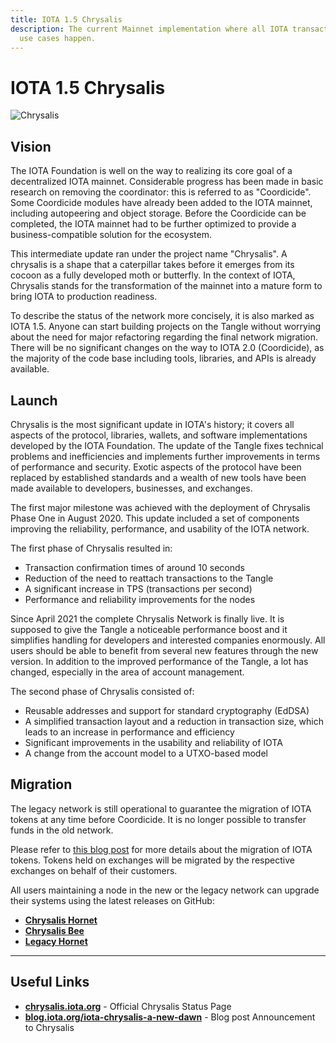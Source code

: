```yaml
---
title: IOTA 1.5 Chrysalis
description: The current Mainnet implementation where all IOTA transactions and
  use cases happen.
---
```


# IOTA 1.5 Chrysalis

![Chrysalis](/img/Banner/banner_chrysalis.svg)

## Vision

The IOTA Foundation is well on the way to realizing its core goal of a decentralized IOTA mainnet. Considerable progress has been made in basic research on removing the coordinator: this is referred to as "Coordicide". Some Coordicide modules have already been added to the IOTA mainnet, including autopeering and object storage. Before the Coordicide can be completed, the IOTA mainnet had to be further optimized to provide a business-compatible solution for the ecosystem.

This intermediate update ran under the project name "Chrysalis". A chrysalis is a shape that a caterpillar takes before it emerges from its cocoon as a fully developed moth or butterfly. In the context of IOTA, Chrysalis stands for the transformation of the mainnet into a mature form to bring IOTA to production readiness.

To describe the status of the network more concisely, it is also marked as IOTA 1.5. Anyone can start building projects on the Tangle without worrying about the need for major refactoring regarding the final network migration. There will be no significant changes on the way to IOTA 2.0 (Coordicide), as the majority of the code base including tools, libraries, and APIs is already available.

## Launch

Chrysalis is the most significant update in IOTA's history; it covers all aspects of the protocol, libraries, wallets, and software implementations developed by the IOTA Foundation. The update of the Tangle fixes technical problems and inefficiencies and implements further improvements in terms of performance and security. Exotic aspects of the protocol have been replaced by established standards and a wealth of new tools have been made available to developers, businesses, and exchanges.

The first major milestone was achieved with the deployment of Chrysalis Phase One in August 2020. This update included a set of components improving the reliability, performance, and usability of the IOTA network.

The first phase of Chrysalis resulted in:

- Transaction confirmation times of around 10 seconds
- Reduction of the need to reattach transactions to the Tangle
- A significant increase in TPS (transactions per second)
- Performance and reliability improvements for the nodes

Since April 2021 the complete Chrysalis Network is finally live. It is supposed to give the Tangle a noticeable performance boost and it simplifies handling for developers and interested companies enormously. All users should be able to benefit from several new features through the new version. In addition to the improved performance of the Tangle, a lot has changed, especially in the area of account management.

The second phase of Chrysalis consisted of:

- Reusable addresses and support for standard cryptography (EdDSA)
- A simplified transaction layout and a reduction in transaction size, which leads to an increase in performance and efficiency
- Significant improvements in the usability and reliability of IOTA
- A change from the account model to a UTXO-based model

## Migration

The legacy network is still operational to guarantee the migration of IOTA tokens at any time before Coordicide. It is no longer possible to transfer funds in the old network.

Please refer to [this blog post](https://blog.iota.org/chrysalis-migration-process/) for more details about the migration of IOTA tokens. Tokens held on exchanges will be migrated by the respective exchanges on behalf of their customers.

All users maintaining a node in the new or the legacy network can upgrade their systems using the latest releases on GitHub:

- [**Chrysalis Hornet**](https://github.com/gohornet/hornet)
- [**Chrysalis Bee**](https://github.com/iotaledger/bee)
- [**Legacy Hornet**](https://github.com/gohornet/hornet/releases/tag/v0.5.8)

---


## Useful Links

- [**chrysalis.iota.org**](https://chrysalis.iota.org/) - Official Chrysalis Status Page
- [**blog.iota.org/iota-chrysalis-a-new-dawn**](https://blog.iota.org/iota-chrysalis-a-new-dawn/) - Blog post Announcement to Chrysalis
